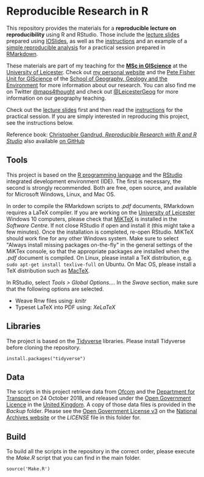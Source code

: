 # Reproducible Research in R

This repository provides the materials for a **reproducible lecture on reproducibility** using R and RStudio. Those include the [lecture slides](https://sdesabbata.github.io/ReproducibleResearch/Materials/Lecture/ReproducibleResearchWithR.html) prepared using [IOSlides](https://rmarkdown.rstudio.com/ioslides_presentation_format), as well as the [instructions](https://sdesabbata.github.io/ReproducibleResearch/Materials/Practical/Practical_session_instructions.html) and an example of a [simple reproducible analysis](https://sdesabbata.github.io/ReproducibleResearch/Analysis/Reproducible_analysis_in_R.html) for a practical session prepared in [RMarkdown](https://rmarkdown.rstudio.com/).

These materials are part of my teaching for the **[MSc in GIScience](https://le.ac.uk/courses/geographical-information-science-msc/2019)** at the [University of Leicester](https://le.ac.uk/). Check out [my personal website](https://stefanodesabbata.com/) and the [Pete Fisher Unit for GIScience](https://www2.le.ac.uk/departments/geography/research/fisher-geographical-information-and-data-laboratory) of the [School of Geography, Geology and the Environment](https://www2.le.ac.uk/departments/geoggeolenv) for more information about our research. You can also find me on Twitter [@maps4thought](https://twitter.com/maps4thought) and check out [@LeicesterGeog](https://twitter.com/LeicesterGeog) for more information on our geography teaching.

Check out the [lecture slides](https://sdesabbata.github.io/ReproducibleResearch/Materials/Lecture/ReproducibleResearchWithR.html) first and then read the [instructions](https://sdesabbata.github.io/ReproducibleResearch/Materials/Practical/Practical_session_instructions.html) for the practical session. If you are simply interested in reproducing this project, see the instructions below.

Reference book: [Christopher Gandrud, *Reproducible Research with R and R Studio*](https://www.crcpress.com/Reproducible-Research-with-R-and-R-Studio/Gandrud/p/book/9781498715379) also available [on GitHub](https://github.com/christophergandrud/Rep-Res-Book)



## Tools

This project is based on the [R programming language](https://www.r-project.org/) and the [RStudio](https://www.rstudio.com/) integrated development environment (IDE). The first is necessary, the second is strongly recommended. Both are free, open source, and available for Microsoft Windows, Linux, and Mac OS. 

In order to compile the RMarkdown scripts to *.pdf* documents, RMarkdown requires a LaTeX compiler. If you are working on the [University of Leicester](https://le.ac.uk/) Windows 10 computers, please check that [MiKTeX](https://miktex.org/) is installed in the *Software Centre*. If not close RStudio if open and install it (this might take a few minutes). Once the installation is completed, re-open RStudio. MiKTeX should work fine for any other Windows system. Make sure to select "Always install missing packages on-the-fly" in the general settings of the MiKTex console, so that the appropriate packages are installed when the *.pdf* document is compiled. On Linux, please install a TeX distribution, e.g. `sudo apt-get install texlive-full` on Ubuntu. On Mac OS, please install a TeX distribution such as [MacTeX](http://www.tug.org/mactex/).

In RStudio, select *Tools > Global Options...*. In the *Swave* section, make sure that the following options are selected.

- Weave Rnw files using: *knitr*
- Typeset LaTeX into PDF using: *XeLaTeX*



## Libraries

The project is based on the [Tidyverse](https://www.tidyverse.org/) libraries. Please install Tidyverse before cloning the repository.

```{r}
install.packages("tidyverse")
```



## Data

The scripts in this project retrieve data from [Ofcom](https://www.ofcom.org.uk/research-and-data/data/opendata) and the [Department for Transport](https://www.gov.uk/government/organisations/department-for-transport) on 24 October 2018, and released under the [Open Government Licence](http://www.nationalarchives.gov.uk/doc/open-government-licence) in the [United Kingdom](https://www.gov.uk/). A copy of those data files is provided in the *Backup* folder. Please see the [Open Government License v3](http://www.nationalarchives.gov.uk/doc/open-government-licence/version/3/) on the [National Archives website](http://www.nationalarchives.gov.uk/) or the *LICENSE* file in this folder for.



## Build

To build all the scripts in the repository in the correct order, please execute the *Make.R* script that you can find in the main folder.

```{r}
source('Make.R')
```